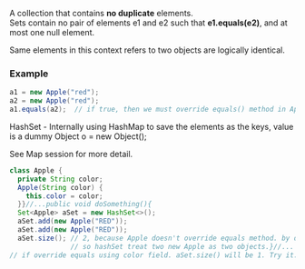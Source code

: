 A collection that contains **no duplicate** elements.  
Sets contain no pair of elements e1 and e2 such that **e1.equals(e2)**, and at most one null element.  

Same elements in this context refers to two objects are logically identical. 
 
 
### Example
```java
a1 = new Apple("red"); 
a2 = new Apple("red");
a1.equals(a2);  // if true, then we must override equals() method in Apple class and indicate the color comparison. // also by contract, we have to override hashCode() method to ensure the same elements return same hashCode.
```

HashSet - Internally using HashMap to save the elements as the keys, value is a dummy Object o = new Object();  

See Map session for more detail.  

```java
class Apple {
  private String color;
  Apple(String color) {
    this.color = color;
  }}//...public void doSomething(){
  Set<Apple> aSet = new HashSet<>();
  aSet.add(new Apple("RED"));
  aSet.add(new Apple("RED"));
  aSet.size(); // 2, because Apple doesn't override equals method. by default ==. 
               // so hashSet treat two new Apple as two objects.}//...
// if override equals using color field. aSet.size() will be 1. Try it.
```
